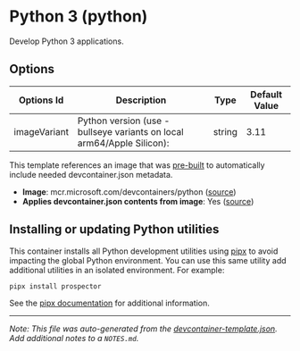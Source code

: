 
# Python 3 (python)

Develop Python 3 applications.

## Options

| Options Id | Description | Type | Default Value |
|-----|-----|-----|-----|
| imageVariant | Python version (use -bullseye variants on local arm64/Apple Silicon): | string | 3.11 |

This template references an image that was [pre-built](https://containers.dev/implementors/reference/#prebuilding) to automatically include needed devcontainer.json metadata.

* **Image**: mcr.microsoft.com/devcontainers/python ([source](https://github.com/devcontainers/images/tree/main/src/python))
* **Applies devcontainer.json contents from image**: Yes ([source](https://github.com/devcontainers/images/blob/main/src/python/.devcontainer/devcontainer.json))

## Installing or updating Python utilities

This container installs all Python development utilities using [pipx](https://pipxproject.github.io/pipx/) to avoid impacting the global Python environment. You can use this same utility add additional utilities in an isolated environment. For example:

```bash
pipx install prospector
```

See the [pipx documentation](https://pipxproject.github.io/pipx/docs/) for additional information.



---

_Note: This file was auto-generated from the [devcontainer-template.json](https://github.com/devcontainers/templates/blob/main/src/python/devcontainer-template.json).  Add additional notes to a `NOTES.md`._

